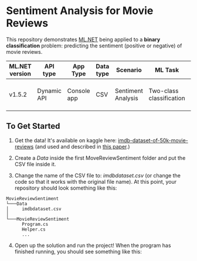 # Sentiment Analysis for Movie Reviews

This repository demonstrates [ML.NET](https://www.microsoft.com/net/learn/apps/machine-learning-and-ai/ml-dotnet) being applied to a **binary classification** problem: predicting the sentiment (positive or negative) of movie reviews.

| ML.NET version | API type          | App Type    | Data type | Scenario            | ML Task                   | Algorithm                  |
|----------------|-------------------|-------------|-----------|---------------------|---------------------------|-----------------------------|
| v1.5.2         | Dynamic API       | Console app | CSV       | Sentiment Analysis  | Two-class  classification | Stochastic dual coordinate ascent |

## To Get Started

1) Get the data! It's available on kaggle here: [imdb-dataset-of-50k-movie-reviews](https://www.kaggle.com/lakshmi25npathi/imdb-dataset-of-50k-movie-reviews) (and used and described in [this paper](https://scholar.google.com/scholar?hl=en&as_sdt=0%2C5&q=Learning+Word+Vectors+for+Sentiment+Analysis&btnG=).)

2) Create a *Data* inside the first MoveReviewSentiment folder and put the CSV file inside it.

3) Change the name of the CSV file to: *imdbdataset.csv* (or change the code so that it works with the original file name). At this point, your repository should look something like this:

```
MovieReviewSentiment
└───Data
│     imdbdataset.csv
│ 
└───MovieReviewSentiment
      Program.cs
      Helper.cs
      ...
```

4) Open up the solution and run the project! When the program has finished running, you should see something like this:



